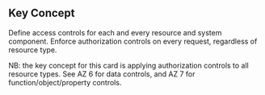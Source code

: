 ## Key Concept

Define access controls for each and every resource and system component. Enforce authorization controls on every request, regardless of resource type.

NB: the key concept for this card is applying authorization controls to all resource types. See AZ 6 for data controls, and AZ 7 for function/object/property controls.

